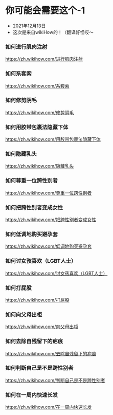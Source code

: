 # 你可能会需要这个-1

- 2021年12月13日
- 这次是来自wikiHow的！（翻译好怪哎～

### 如何进行肌肉注射
https://zh.wikihow.com/进行肌肉注射

### 如何系套索
https://zh.wikihow.com/系套索

### 如何修剪阴毛
https://zh.wikihow.com/修剪阴毛

### 如何用胶带包裹法隐藏下体
https://zh.wikihow.com/用胶带包裹法隐藏下体

### 如何隐藏乳头
https://zh.wikihow.com/隐藏乳头

### 如何尊重一位跨性别者
https://zh.wikihow.com/尊重一位跨性别者

### 如何把跨性别者变成女性
https://zh.wikihow.com/把跨性别者变成女性

### 如何低调地购买避孕套
https://zh.wikihow.com/低调地购买避孕套

### 如何讨女孩喜欢（LGBT人士）
https://zh.wikihow.com/讨女孩喜欢（LGBT人士）

### 如何打屁股
https://zh.wikihow.com/打屁股

### 如何向父母出柜
https://zh.wikihow.com/向父母出柜

### 如何去除自残留下的疤痕
https://zh.wikihow.com/去除自残留下的疤痕

### 如何判断自己是不是跨性别者
https://zh.wikihow.com/判断自己是不是跨性别者

### 如何在一周内快速长发
https://zh.wikihow.com/在一周内快速长发